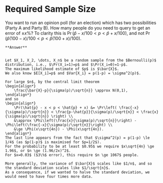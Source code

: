 # Required Sample Size


You want to run an opinion poll (for an election) which has two possibilities (Party A and Party B). 
How many people do you need to query to get an error of $\pm x\%$?
To clarity this is $\Pr(\hat{p} - x/100 < p < \hat{p} + x/100)$, and not $\Pr(\hat{p}(100-x)/100 < p < \hat{p}(100+x)/100)$.

````{toggle} Click to reveal answer
**Answer**


Let $X_1, X_2, \dots, X_n$ be a random sample from the $Bernoulli(p)$ distribution, i.e., $\Pr(X_i=1)=p$ and $\Pr(X_i=0)=1-p$.
The maximum likelihood estimate of $p$ is $\bar{X}$.
We also know $E[X_i]=p$ and $Var{X_i} = p(1-p) = \sigma^2(p)$.

For large $n$, by the central limit theorem
\begin{align*}
    \frac{\bar{X}-p}{\sigma(p)/\sqrt{n}} \approx N(0,1),
\end{align*}
and so
\begin{align*}
    \Pr(\hat{p} - x < p < \hat{p} + x) &= \Pr\left( \frac{-x}{\sigma(p)/\sqrt{n}} < \frac{p-\hat{p}}{\sigma(p)/\sqrt{n}} < \frac{x}{\sigma(p)/\sqrt{n}} \right) \\
    &\approx \Phi\left(\frac{x}{\sigma(p)/\sqrt{n}}\right) - \Phi\left(\frac{-x}{\sigma(p)/\sqrt{n}}\right) \\
    &\ge \Phi(x\sqrt{4n}) - \Phi(x\sqrt{4n}).  
\end{align*}
The last line appears from the fact that $\sigma^2(p) = p(1-p) \le 1/4$ (as $p(1-p)$ is maximised for $p=1/2$).
For the probability to be at least $0.95$ we require $x\sqrt{4n} \ge 1.96$, or $n \ge (1.96/2x)^2$.
For $x=0.03$ ($3\%$ error), this require $n \ge 1067$ people.

More generally, the variance of $\bar{X}$ scales like $1/n$, and so the standard deviation scales like $1/\sqrt{n}$. 
As a consequence, if we wanted to halve the standard deviation, we would need to have four times more data.


````




